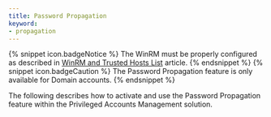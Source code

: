 ```yaml
---
title: Password Propagation
keyword: 
- propagation
---
```

{% snippet icon.badgeNotice %}
The WinRM must be properly configured as described in [WinRM and Trusted Hosts List](/kb/devolutions-server/how-to-articles/winrm-trustedhostslist/) article.
{% endsnippet %}
{% snippet icon.badgeCaution %}
The Password Propagation feature is only available for Domain accounts.
{% endsnippet %}

The following describes how to activate and use the Password Propagation feature within the Privileged Accounts Management solution.  

